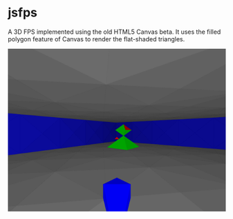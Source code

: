 # jsfps

A 3D FPS implemented using the old HTML5 Canvas beta. It uses the filled polygon feature of Canvas to render the flat-shaded triangles.

![JSFPS](https://github.com/qbradq/jsfps/raw/master/screenshots/jsfps002.png)
